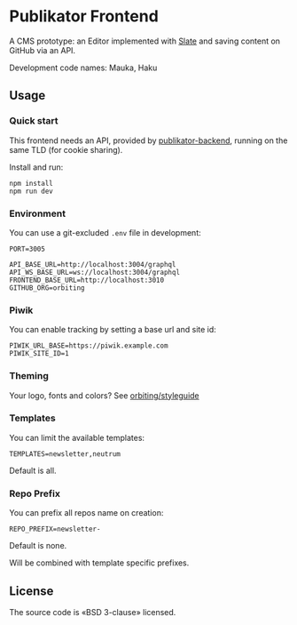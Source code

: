 # Publikator Frontend

A CMS prototype: an Editor implemented with [Slate](https://github.com/ianstormtaylor/slate) and saving content on GitHub via an API.

Development code names: Mauka, Haku

## Usage

### Quick start

This frontend needs an API, provided by [publikator-backend](https://github.com/orbiting/publikator-backend), running on the same TLD (for cookie sharing).

Install and run:
```
npm install
npm run dev
```

### Environment

You can use a git-excluded `.env` file in development:

```
PORT=3005

API_BASE_URL=http://localhost:3004/graphql
API_WS_BASE_URL=ws://localhost:3004/graphql
FRONTEND_BASE_URL=http://localhost:3010
GITHUB_ORG=orbiting
```

### Piwik

You can enable tracking by setting a base url and site id:

```
PIWIK_URL_BASE=https://piwik.example.com
PIWIK_SITE_ID=1
```

### Theming

Your logo, fonts and colors? See [orbiting/styleguide](https://github.com/orbiting/styleguide#theming)

### Templates

You can limit the available templates:

```
TEMPLATES=newsletter,neutrum
```

Default is all.

### Repo Prefix

You can prefix all repos name on creation:

```
REPO_PREFIX=newsletter-
```

Default is none.

Will be combined with template specific prefixes.

## License

The source code is «BSD 3-clause» licensed.
